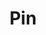 ---
title: Pin
tags: ["pin", "booard", "location", "marker", "map", "pointer", "destination", "gps"]
icon: pin
svg: '<svg xmlns="http://www.w3.org/2000/svg" width="24" height="24" fill="none" viewBox="0 0 24 24" stroke-width="1.5" stroke-linecap="round" stroke-linejoin="round" stroke="currentColor"><path d="m3 21 4.63-4.631m.005-.005-2.78-2.78c-.954-.953.006-2.996 1.31-3.078 1.178-.075 3.905.352 4.812-.555l2.49-2.49c.617-.618.225-2 .185-2.762-.058-1.016 1.558-2.271 2.415-1.414l4.647 4.648c.86.858-.4 2.469-1.413 2.415-.762-.04-2.145-.432-2.763.185l-2.49 2.49c-.906.907-.48 3.633-.554 4.811-.082 1.305-2.125 2.265-3.08 1.31z"/></svg>'
---